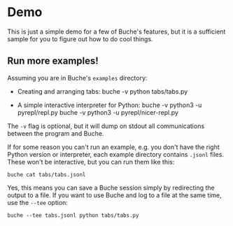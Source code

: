 
# Demo

This is just a simple demo for a few of Buche's features, but it is a sufficient sample for you to figure out how to do cool things.

## Run more examples!

Assuming you are in Buche's `examples` directory:

* Creating and arranging tabs:
        buche -v python tabs/tabs.py

* A simple interactive interpreter for Python:
        buche -v python3 -u pyrepl/repl.py
        buche -v python3 -u pyrepl/nicer-repl.py

The `-v` flag is optional, but it will dump on stdout all communications between the program and Buche.

If for some reason you can't run an example, e.g. you don't have the right Python version or interpreter, each example directory contains `.jsonl` files. These won't be interactive, but you can run them like this:

    buche cat tabs/tabs.jsonl

Yes, this means you can save a Buche session simply by redirecting the output to a file. If you want to use Buche and log to a file at the same time, use the `--tee` option:

    buche --tee tabs.jsonl python tabs/tabs.py
